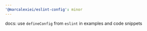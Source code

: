 ```yaml
---
'@marcalexiei/eslint-config': minor
---
```


docs: use `defineConfig` from `eslint` in examples and code snippets
